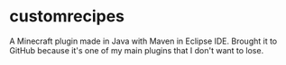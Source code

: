# customrecipes
A Minecraft plugin made in Java with Maven in Eclipse IDE. Brought it to GitHub because it's one of my main plugins that I don't want to lose.
